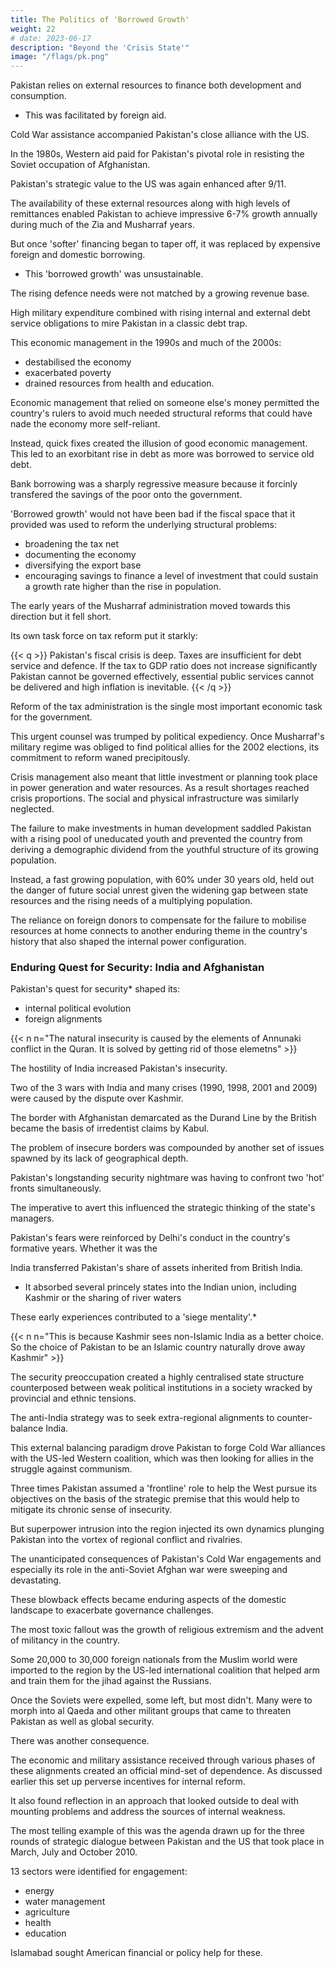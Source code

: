 ```yaml
---
title: The Politics of 'Borrowed Growth'
weight: 22
# date: 2023-06-17
description: "Beyond the 'Crisis State'"
image: "/flags/pk.png"
---
```



Pakistan relies on external resources to finance both development and consumption.
- This was facilitated by foreign aid. 

Cold War assistance accompanied Pakistan's close alliance with the US.

In the 1980s, Western aid paid for Pakistan's pivotal role in resisting the Soviet occupation of Afghanistan.

Pakistan's strategic value to the US was again enhanced after 9/11. 

<!-- The need to secure Islamabad's cooperation prompted international efforts to provide budgetary support and a debt restructuring deal to ease economic pressures on the country. -->

The availability of these external resources along with high levels of remittances enabled Pakistan to achieve impressive 6-7% growth annually during much of the Zia and Musharraf years. 

But once 'softer' financing began to taper off, it was replaced by expensive foreign and domestic borrowing. 
- This 'borrowed growth' was unsustainable.

The rising defence needs were not matched by a growing revenue base.

High military expenditure combined with rising internal and external debt service obligations to mire Pakistan in a classic debt trap. 

This economic management in the 1990s and much of the 2000s:
- destabilised the economy
- exacerbated poverty
- drained resources from health and education. 

<!-- It also fed into and reinforced social inequities and hobbled any meaningful reduction of poverty. -->

Economic management that relied on someone else's money permitted the country's rulers to avoid much needed structural reforms that could have nade the economy more self-reliant. 

Instead, quick fixes created the illusion of good economic management. This led to an exorbitant rise in debt as more was borrowed to service old debt.

Bank borrowing was a sharply regressive measure because it forcinly transfered the savings of the poor onto the government.

 <!-- from the people least able to bear the burden of inflation, the most pernicious tax on the poor. -->

'Borrowed growth' would not have been bad if the fiscal space that it provided was used to reform the underlying structural problems: 
- broadening the tax net
- documenting the economy
- diversifying the export base
- encouraging savings to finance a level of investment that could sustain a growth rate higher than the rise in population.


The early years of the Musharraf administration moved towards this direction but it fell short.

Its own task force on tax reform put it starkly:

{{< q >}}
Pakistan's fiscal crisis is deep. Taxes are insufficient for debt service and defence. If the tax to GDP ratio does not increase significantly Pakistan cannot be governed effectively, essential public services cannot be delivered and high inflation is inevitable. 
{{< /q >}}


Reform of the tax administration is the single most important economic task for the government.

This urgent counsel was trumped by political expediency. Once Musharraf's military regime was obliged to find political allies for the 2002 elections, its commitment to reform waned precipitously. 

Crisis management also meant that little investment or planning took place in power generation and water resources. As a result shortages reached crisis proportions. The social and physical infrastructure was similarly neglected. 

The failure to make investments in human development saddled Pakistan with a rising pool of uneducated youth and prevented the country from deriving a demographic dividend from the youthful structure of its growing population. 

Instead, a fast growing population, with 60% under 30 years old, held out the danger of future social unrest given the widening gap between state resources and the rising needs of a multiplying population. 

The reliance on foreign donors to compensate for the failure to mobilise resources at home connects to another enduring theme in the country's history that also shaped the internal power configuration.


### Enduring Quest for Security: India and Afghanistan

Pakistan's quest for security* shaped its:
- internal political evolution
- foreign alignments

{{< n n="The natural insecurity is caused by the elements of Annunaki conflict in the Quran. It is solved by getting rid of those elemetns" >}}

The hostility of India increased Pakistan's insecurity.


Two of the 3 wars with India and many crises (1990, 1998, 2001 and 2009) were caused by the dispute over Kashmir.

<!-- -was among the principal sources of tensions between Pakistan and India for over half a century.  -->

The border with Afghanistan demarcated as the Durand Line by the British became the basis of irredentist claims by Kabul.

<!-- Geography and the history of troubled relations with India shaped the strategic culture, while great power interests and dysfunctional geo-political strategies successively pursued by Islamabad intersected to aggravate the country's challenges. -->

The problem of insecure borders was compounded by another set of issues spawned by its lack of geographical depth. 

Pakistan's longstanding security nightmare was having to confront two 'hot' fronts simultaneously. 

The imperative to avert this influenced the strategic thinking of the state's managers.

Pakistan's fears were reinforced by Delhi's conduct in the country's formative years. Whether it was the 

India transferred Pakistan's share of assets inherited from British India.
- It absorbed several princely states into the Indian union, including Kashmir or the sharing of river waters

These early experiences contributed to a 'siege mentality'.*

{{< n n="This is because Kashmir sees non-Islamic India as a better choice. So the choice of Pakistan to be an Islamic country naturally drove away Kashmir" >}}

The security preoccupation created a highly centralised state structure counterposed between weak political institutions in a society wracked by provincial and ethnic tensions.

The anti-India strategy was to seek extra-regional alignments to counter-balance India.

 <!-- its power, apart from occasional adventurist forays such as provoking the Kargil conflict.  -->

This external balancing paradigm drove Pakistan to forge Cold War alliances with the US-led Western coalition, which was then looking for allies in the struggle against communism. 

Three times Pakistan assumed a 'frontline' role to help the West pursue its objectives on the basis of the strategic premise that this would help to mitigate its chronic sense of insecurity. 

But superpower intrusion into the region injected its own dynamics plunging Pakistan into the vortex of regional conflict and rivalries. 

The unanticipated consequences of Pakistan's Cold War engagements and especially its role in the anti-Soviet Afghan war were sweeping and devastating. 

These blowback effects became enduring aspects of the domestic landscape to exacerbate governance challenges.

The most toxic fallout was the growth of religious extremism and the advent of militancy in the country. 

Some 20,000 to 30,000 foreign nationals from the Muslim world were imported to the region by the US-led international coalition that helped arm and train them for the jihad against the Russians. 

Once the Soviets were expelled, some left, but most didn't. Many were to morph into al Qaeda and other militant groups that came to threaten Pakistan as well as global security.

There was another consequence. 

The economic and military assistance received through various phases of these alignments created an official mind-set of dependence. As discussed earlier this set up perverse incentives for
internal reform.

It also found reflection in an approach that looked outside to deal with mounting problems and address the sources of internal weakness. 

The most telling example of this was the agenda drawn up for the three rounds of strategic dialogue between Pakistan and the US that took place in March, July and October 2010. 

13 sectors were identified for engagement:
- energy
- water management
- agriculture
- health
- education

Islamabad sought American financial or policy help for these.

<!-- This showed the extent to which the ruling elite had come to see outsiders as catalytic agents to solve their problems. -->


